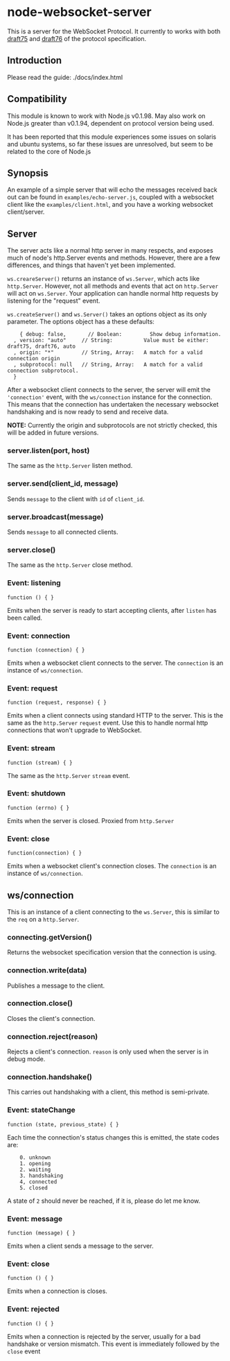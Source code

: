 # node-websocket-server #

This is a server for the WebSocket Protocol. It currently to works
with both [draft75](http://tools.ietf.org/html/draft-hixie-thewebsocketprotocol-75) and [draft76](http://www.whatwg.org/specs/web-socket-protocol/) of the protocol specification.

## Introduction ##

Please read the guide: ./docs/index.html

## Compatibility ##

This module is known to work with Node.js v0.1.98. May also work on Node.js greater than v0.1.94, dependent on protocol version being used.

It has been reported that this module experiences some issues on solaris and ubuntu systems, so far these issues are unresolved, but seem to be related to the core of Node.js

## Synopsis ##

An example of a simple server that will echo the messages received back out can be found in `examples/echo-server.js`, coupled with a websocket client like the `examples/client.html`, and you have a working websocket client/server.

## Server ##

The server acts like a normal http server in many respects, and exposes much of node's http.Server events and 
methods. However, there are a few differences, and things that haven't yet been implemented.

`ws.creareServer()` returns an instance of `ws.Server`, which acts like `http.Server`. However, not all methods 
and events that act on `http.Server` will act on `ws.Server`.  Your application can handle normal http requests by listening for the "request" event. 

`ws.createServer()` and `ws.Server()` takes an options object as its only parameter. The options object has a these
defaults:

		{ debug: false,       // Boolean:         Show debug information.
	  , version: "auto"     // String:          Value must be either: draft75, draft76, auto
	  , origin: "*"         // String, Array:   A match for a valid connection origin
	  , subprotocol: null   // String, Array:   A match for a valid connection subprotocol.
	  }

After a websocket client connects to the server, the server will emit the `'connection'` event, with the `ws/connection`
instance for the connection. This means that the connection has undertaken the necessary websocket handshaking and 
is now ready to send and receive data.

**NOTE:** Currently the origin and subprotocols are not strictly checked, this will be added in future versions.

### server.listen(port, host) ###

The same as the `http.Server` listen method.

### server.send(client_id, message) ###

Sends `message` to the client with `id` of `client_id`.

### server.broadcast(message) ###

Sends `message` to all connected clients.

### server.close() ###

The same as the `http.Server` close method.

### Event: listening ###

`function () { }`

Emits when the server is ready to start accepting clients, after `listen` has been called.

### Event: connection ###

`function (connection) { }`

Emits when a websocket client connects to the server. The `connection` is an instance of `ws/connection`.

### Event: request ###

`function (request, response) { }`

Emits when a client connects using standard HTTP to the server.
This is the same as the `http.Server` `request` event.
Use this to handle normal http connections that won't upgrade to WebSocket.

### Event: stream ###

`function (stream) { }`

The same as the `http.Server` `stream` event.

### Event: shutdown ###

`function (errno) { }`

Emits when the server is closed. Proxied from `http.Server`

### Event: close ###

`function(connection) { }`

Emits when a websocket client's connection closes. The `connection` is an instance of `ws/connection`.

## ws/connection ##

This is an instance of a client connecting to the `ws.Server`, this is similar to the `req` on a `http.Server`.

### connecting.getVersion() ###

Returns the websocket specification version that the connection is using.

### connection.write(data) ###

Publishes a message to the client.

### connection.close() ###

Closes the client's connection.

### connection.reject(reason) ###

Rejects a client's connection. `reason` is only used when the server is in debug mode.

### connection.handshake() ###

This carries out handshaking with a client, this method is semi-private.

### Event: stateChange ###

`function (state, previous_state) { }`

Each time the connection's status changes this is emitted, the state codes are:

		0. unknown
		1. opening
		2. waiting
		3. handshaking
		4, connected
		5. closed
		
A state of `2` should never be reached, if it is, please do let me know.

### Event: message ###

`function (message) { }`

Emits when a client sends a message to the server.

### Event: close ###

`function () { }`

Emits when a connection is closes.

### Event: rejected ###

`function () { }`

Emits when a connection is rejected by the server, usually for a bad handshake or version mismatch. This event is immediately followed by the `close` event

